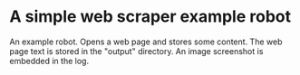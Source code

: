 # A simple web scraper example robot

An example robot. Opens a web page and stores some content. The web page
text is stored in the "output" directory. An image screenshot is embedded in
the log.
